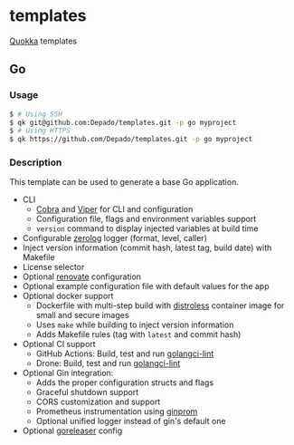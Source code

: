 # templates

[Quokka](https://github.com/Depado/quokka) templates

## Go

### Usage

```sh
$ # Using SSH
$ qk git@github.com:Depado/templates.git -p go myproject
$ # Using HTTPS
$ qk https://github.com/Depado/templates.git -p go myproject
```

### Description

This template can be used to generate a base Go application.

- CLI
    - [Cobra](https://github.com/spf13/cobra) and [Viper](https://github.com/spf13/viper)
      for CLI and configuration
    - Configuration file, flags and environment variables support
    - `version` command to display injected variables at build time
- Configurable [zerolog](https://github.com/rs/zerolog) logger (format, level, caller)
- Inject version information (commit hash, latest tag, build date) with Makefile
- License selector
- Optional [renovate](https://github.com/renovatebot/renovate) configuration
- Optional example configuration file with default values for the app
- Optional docker support
    - Dockerfile with multi-step build with [distroless](https://github.com/GoogleContainerTools/distroless)
      container image for small and secure images
    - Uses `make` while building to inject version information
    - Adds Makefile rules (tag with `latest` and commit hash)
- Optional CI support
    - GitHub Actions: Build, test and run [golangci-lint](https://github.com/golangci/golangci-lint)
    - Drone: Build, test and run [golangci-lint](https://github.com/golangci/golangci-lint)
- Optional Gin integration:
    - Adds the proper configuration structs and flags
    - Graceful shutdown support
    - CORS customization and support
    - Prometheus instrumentation using [ginprom](https://github.com/Depado/ginprom)
    - Optional unified logger instead of gin's default one
- Optional [goreleaser](https://goreleaser.com/) config

